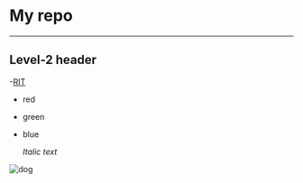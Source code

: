 # My repo

---

## Level-2 header

-[RIT](https://www.rit.edu/)

- red
- green
- blue

  *Italic text*

![dog](https://hips.hearstapps.com/hmg-prod/images/dog-puppy-on-garden-royalty-free-image-1586966191.jpg?crop=0.752xw:1.00xh;0.175xw,0&resize=1200:*)
